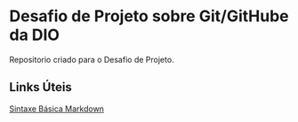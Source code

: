 # Desafio de Projeto sobre Git/GitHube da DIO
Repositorio criado para o Desafio de Projeto.

## Links Úteis
[Sintaxe Básica Markdown](https://www.markdownguide.org/basic-syntax/)
